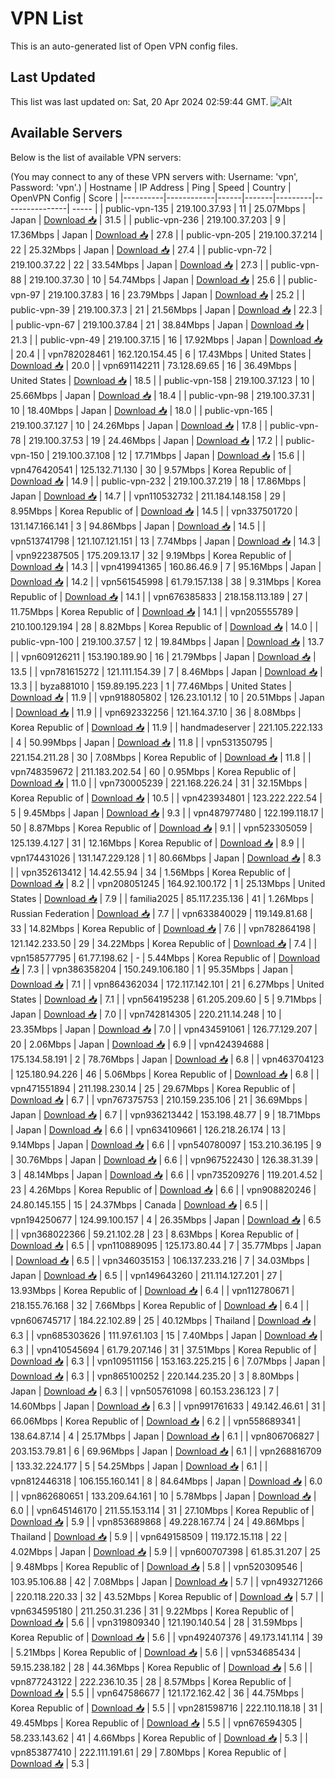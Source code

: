 # VPN List

This is an auto-generated list of Open VPN config files.

## Last Updated

This list was last updated on: Sat, 20 Apr 2024 02:59:44 GMT.
![Alt](https://repobeats.axiom.co/api/embed/186b98318ef1479477931607c1ad7d823f12451f.svg "Repobeats analytics image")

## Available Servers

Below is the list of available VPN servers:

(You may connect to any of these VPN servers with: Username: 'vpn', Password: 'vpn'.)
| Hostname | IP Address | Ping | Speed | Country | OpenVPN Config | Score |
|----------|------------|------|-------|---------|----------------| ----- |
| public-vpn-135 | 219.100.37.93 | 11 | 25.07Mbps | Japan | [Download 📥](./configs/server_0_JP.ovpn) | 31.5 |
| public-vpn-236 | 219.100.37.203 | 9 | 17.36Mbps | Japan | [Download 📥](./configs/server_1_JP.ovpn) | 27.8 |
| public-vpn-205 | 219.100.37.214 | 22 | 25.32Mbps | Japan | [Download 📥](./configs/server_2_JP.ovpn) | 27.4 |
| public-vpn-72 | 219.100.37.22 | 22 | 33.54Mbps | Japan | [Download 📥](./configs/server_3_JP.ovpn) | 27.3 |
| public-vpn-88 | 219.100.37.30 | 10 | 54.74Mbps | Japan | [Download 📥](./configs/server_4_JP.ovpn) | 25.6 |
| public-vpn-97 | 219.100.37.83 | 16 | 23.79Mbps | Japan | [Download 📥](./configs/server_5_JP.ovpn) | 25.2 |
| public-vpn-39 | 219.100.37.3 | 21 | 21.56Mbps | Japan | [Download 📥](./configs/server_6_JP.ovpn) | 22.3 |
| public-vpn-67 | 219.100.37.84 | 21 | 38.84Mbps | Japan | [Download 📥](./configs/server_7_JP.ovpn) | 21.3 |
| public-vpn-49 | 219.100.37.15 | 16 | 17.92Mbps | Japan | [Download 📥](./configs/server_8_JP.ovpn) | 20.4 |
| vpn782028461 | 162.120.154.45 | 6 | 17.43Mbps | United States | [Download 📥](./configs/server_9_US.ovpn) | 20.0 |
| vpn691142211 | 73.128.69.65 | 16 | 36.49Mbps | United States | [Download 📥](./configs/server_10_US.ovpn) | 18.5 |
| public-vpn-158 | 219.100.37.123 | 10 | 25.66Mbps | Japan | [Download 📥](./configs/server_11_JP.ovpn) | 18.4 |
| public-vpn-98 | 219.100.37.31 | 10 | 18.40Mbps | Japan | [Download 📥](./configs/server_12_JP.ovpn) | 18.0 |
| public-vpn-165 | 219.100.37.127 | 10 | 24.26Mbps | Japan | [Download 📥](./configs/server_13_JP.ovpn) | 17.8 |
| public-vpn-78 | 219.100.37.53 | 19 | 24.46Mbps | Japan | [Download 📥](./configs/server_14_JP.ovpn) | 17.2 |
| public-vpn-150 | 219.100.37.108 | 12 | 17.71Mbps | Japan | [Download 📥](./configs/server_15_JP.ovpn) | 15.6 |
| vpn476420541 | 125.132.71.130 | 30 | 9.57Mbps | Korea Republic of | [Download 📥](./configs/server_16_KR.ovpn) | 14.9 |
| public-vpn-232 | 219.100.37.219 | 18 | 17.86Mbps | Japan | [Download 📥](./configs/server_17_JP.ovpn) | 14.7 |
| vpn110532732 | 211.184.148.158 | 29 | 8.95Mbps | Korea Republic of | [Download 📥](./configs/server_18_KR.ovpn) | 14.5 |
| vpn337501720 | 131.147.166.141 | 3 | 94.86Mbps | Japan | [Download 📥](./configs/server_19_JP.ovpn) | 14.5 |
| vpn513741798 | 121.107.121.151 | 13 | 7.74Mbps | Japan | [Download 📥](./configs/server_20_JP.ovpn) | 14.3 |
| vpn922387505 | 175.209.13.17 | 32 | 9.19Mbps | Korea Republic of | [Download 📥](./configs/server_21_KR.ovpn) | 14.3 |
| vpn419941365 | 160.86.46.9 | 7 | 95.16Mbps | Japan | [Download 📥](./configs/server_22_JP.ovpn) | 14.2 |
| vpn561545998 | 61.79.157.138 | 38 | 9.31Mbps | Korea Republic of | [Download 📥](./configs/server_23_KR.ovpn) | 14.1 |
| vpn676385833 | 218.158.113.189 | 27 | 11.75Mbps | Korea Republic of | [Download 📥](./configs/server_24_KR.ovpn) | 14.1 |
| vpn205555789 | 210.100.129.194 | 28 | 8.82Mbps | Korea Republic of | [Download 📥](./configs/server_25_KR.ovpn) | 14.0 |
| public-vpn-100 | 219.100.37.57 | 12 | 19.84Mbps | Japan | [Download 📥](./configs/server_26_JP.ovpn) | 13.7 |
| vpn609126211 | 153.190.189.90 | 16 | 21.79Mbps | Japan | [Download 📥](./configs/server_27_JP.ovpn) | 13.5 |
| vpn781615272 | 121.111.154.39 | 7 | 8.46Mbps | Japan | [Download 📥](./configs/server_28_JP.ovpn) | 13.3 |
| byza881010 | 159.89.195.223 | 1 | 77.46Mbps | United States | [Download 📥](./configs/server_29_US.ovpn) | 11.9 |
| vpn918805802 | 126.23.101.12 | 10 | 20.51Mbps | Japan | [Download 📥](./configs/server_30_JP.ovpn) | 11.9 |
| vpn692332256 | 121.164.37.10 | 36 | 8.08Mbps | Korea Republic of | [Download 📥](./configs/server_31_KR.ovpn) | 11.9 |
| handmadeserver | 221.105.222.133 | 4 | 50.99Mbps | Japan | [Download 📥](./configs/server_32_JP.ovpn) | 11.8 |
| vpn531350795 | 221.154.211.28 | 30 | 7.08Mbps | Korea Republic of | [Download 📥](./configs/server_33_KR.ovpn) | 11.8 |
| vpn748359672 | 211.183.202.54 | 60 | 0.95Mbps | Korea Republic of | [Download 📥](./configs/server_34_KR.ovpn) | 11.0 |
| vpn730005239 | 221.168.226.24 | 31 | 32.15Mbps | Korea Republic of | [Download 📥](./configs/server_35_KR.ovpn) | 10.5 |
| vpn423934801 | 123.222.222.54 | 5 | 9.45Mbps | Japan | [Download 📥](./configs/server_36_JP.ovpn) | 9.3 |
| vpn487977480 | 122.199.118.17 | 50 | 8.87Mbps | Korea Republic of | [Download 📥](./configs/server_37_KR.ovpn) | 9.1 |
| vpn523305059 | 125.139.4.127 | 31 | 12.16Mbps | Korea Republic of | [Download 📥](./configs/server_38_KR.ovpn) | 8.9 |
| vpn174431026 | 131.147.229.128 | 1 | 80.66Mbps | Japan | [Download 📥](./configs/server_39_JP.ovpn) | 8.3 |
| vpn352613412 | 14.42.55.94 | 34 | 1.56Mbps | Korea Republic of | [Download 📥](./configs/server_40_KR.ovpn) | 8.2 |
| vpn208051245 | 164.92.100.172 | 1 | 25.13Mbps | United States | [Download 📥](./configs/server_41_US.ovpn) | 7.9 |
| familia2025 | 85.117.235.136 | 41 | 1.26Mbps | Russian Federation | [Download 📥](./configs/server_42_RU.ovpn) | 7.7 |
| vpn633840029 | 119.149.81.68 | 33 | 14.82Mbps | Korea Republic of | [Download 📥](./configs/server_43_KR.ovpn) | 7.6 |
| vpn782864198 | 121.142.233.50 | 29 | 34.22Mbps | Korea Republic of | [Download 📥](./configs/server_44_KR.ovpn) | 7.4 |
| vpn158577795 | 61.77.198.62 | - | 5.44Mbps | Korea Republic of | [Download 📥](./configs/server_45_KR.ovpn) | 7.3 |
| vpn386358204 | 150.249.106.180 | 1 | 95.35Mbps | Japan | [Download 📥](./configs/server_46_JP.ovpn) | 7.1 |
| vpn864362034 | 172.117.142.101 | 21 | 6.27Mbps | United States | [Download 📥](./configs/server_47_US.ovpn) | 7.1 |
| vpn564195238 | 61.205.209.60 | 5 | 9.71Mbps | Japan | [Download 📥](./configs/server_48_JP.ovpn) | 7.0 |
| vpn742814305 | 220.211.14.248 | 10 | 23.35Mbps | Japan | [Download 📥](./configs/server_49_JP.ovpn) | 7.0 |
| vpn434591061 | 126.77.129.207 | 20 | 2.06Mbps | Japan | [Download 📥](./configs/server_50_JP.ovpn) | 6.9 |
| vpn424394688 | 175.134.58.191 | 2 | 78.76Mbps | Japan | [Download 📥](./configs/server_51_JP.ovpn) | 6.8 |
| vpn463704123 | 125.180.94.226 | 46 | 5.06Mbps | Korea Republic of | [Download 📥](./configs/server_52_KR.ovpn) | 6.8 |
| vpn471551894 | 211.198.230.14 | 25 | 29.67Mbps | Korea Republic of | [Download 📥](./configs/server_53_KR.ovpn) | 6.7 |
| vpn767375753 | 210.159.235.106 | 21 | 36.69Mbps | Japan | [Download 📥](./configs/server_54_JP.ovpn) | 6.7 |
| vpn936213442 | 153.198.48.77 | 9 | 18.71Mbps | Japan | [Download 📥](./configs/server_55_JP.ovpn) | 6.6 |
| vpn634109661 | 126.218.26.174 | 13 | 9.14Mbps | Japan | [Download 📥](./configs/server_56_JP.ovpn) | 6.6 |
| vpn540780097 | 153.210.36.195 | 9 | 30.76Mbps | Japan | [Download 📥](./configs/server_57_JP.ovpn) | 6.6 |
| vpn967522430 | 126.38.31.39 | 3 | 48.14Mbps | Japan | [Download 📥](./configs/server_58_JP.ovpn) | 6.6 |
| vpn735209276 | 119.201.4.52 | 23 | 4.26Mbps | Korea Republic of | [Download 📥](./configs/server_59_KR.ovpn) | 6.6 |
| vpn908820246 | 24.80.145.155 | 15 | 24.37Mbps | Canada | [Download 📥](./configs/server_60_CA.ovpn) | 6.5 |
| vpn194250677 | 124.99.100.157 | 4 | 26.35Mbps | Japan | [Download 📥](./configs/server_61_JP.ovpn) | 6.5 |
| vpn368022366 | 59.21.102.28 | 23 | 8.63Mbps | Korea Republic of | [Download 📥](./configs/server_62_KR.ovpn) | 6.5 |
| vpn110889095 | 125.173.80.44 | 7 | 35.77Mbps | Japan | [Download 📥](./configs/server_63_JP.ovpn) | 6.5 |
| vpn346035153 | 106.137.233.216 | 7 | 34.03Mbps | Japan | [Download 📥](./configs/server_64_JP.ovpn) | 6.5 |
| vpn149643260 | 211.114.127.201 | 27 | 13.93Mbps | Korea Republic of | [Download 📥](./configs/server_65_KR.ovpn) | 6.4 |
| vpn112780671 | 218.155.76.168 | 32 | 7.66Mbps | Korea Republic of | [Download 📥](./configs/server_66_KR.ovpn) | 6.4 |
| vpn606745717 | 184.22.102.89 | 25 | 40.12Mbps | Thailand | [Download 📥](./configs/server_67_TH.ovpn) | 6.3 |
| vpn685303626 | 111.97.61.103 | 15 | 7.40Mbps | Japan | [Download 📥](./configs/server_68_JP.ovpn) | 6.3 |
| vpn410545694 | 61.79.207.146 | 31 | 37.51Mbps | Korea Republic of | [Download 📥](./configs/server_69_KR.ovpn) | 6.3 |
| vpn109511156 | 153.163.225.215 | 6 | 7.07Mbps | Japan | [Download 📥](./configs/server_70_JP.ovpn) | 6.3 |
| vpn865100252 | 220.144.235.20 | 3 | 8.80Mbps | Japan | [Download 📥](./configs/server_71_JP.ovpn) | 6.3 |
| vpn505761098 | 60.153.236.123 | 7 | 14.60Mbps | Japan | [Download 📥](./configs/server_72_JP.ovpn) | 6.3 |
| vpn991761633 | 49.142.46.61 | 31 | 66.06Mbps | Korea Republic of | [Download 📥](./configs/server_73_KR.ovpn) | 6.2 |
| vpn558689341 | 138.64.87.14 | 4 | 25.17Mbps | Japan | [Download 📥](./configs/server_74_JP.ovpn) | 6.1 |
| vpn806706827 | 203.153.79.81 | 6 | 69.96Mbps | Japan | [Download 📥](./configs/server_75_JP.ovpn) | 6.1 |
| vpn268816709 | 133.32.224.177 | 5 | 54.25Mbps | Japan | [Download 📥](./configs/server_76_JP.ovpn) | 6.1 |
| vpn812446318 | 106.155.160.141 | 8 | 84.64Mbps | Japan | [Download 📥](./configs/server_77_JP.ovpn) | 6.0 |
| vpn862680651 | 133.209.64.161 | 10 | 5.78Mbps | Japan | [Download 📥](./configs/server_78_JP.ovpn) | 6.0 |
| vpn645146170 | 211.55.153.114 | 31 | 27.10Mbps | Korea Republic of | [Download 📥](./configs/server_79_KR.ovpn) | 5.9 |
| vpn853689868 | 49.228.167.74 | 24 | 49.86Mbps | Thailand | [Download 📥](./configs/server_80_TH.ovpn) | 5.9 |
| vpn649158509 | 119.172.15.118 | 22 | 4.02Mbps | Japan | [Download 📥](./configs/server_81_JP.ovpn) | 5.9 |
| vpn600707398 | 61.85.31.207 | 25 | 9.48Mbps | Korea Republic of | [Download 📥](./configs/server_82_KR.ovpn) | 5.8 |
| vpn520309546 | 103.95.106.88 | 42 | 7.08Mbps | Japan | [Download 📥](./configs/server_83_JP.ovpn) | 5.7 |
| vpn493271266 | 220.118.220.33 | 32 | 43.52Mbps | Korea Republic of | [Download 📥](./configs/server_84_KR.ovpn) | 5.7 |
| vpn634595180 | 211.250.31.236 | 31 | 9.22Mbps | Korea Republic of | [Download 📥](./configs/server_85_KR.ovpn) | 5.6 |
| vpn319809340 | 121.190.140.54 | 28 | 31.59Mbps | Korea Republic of | [Download 📥](./configs/server_86_KR.ovpn) | 5.6 |
| vpn492407376 | 49.173.141.114 | 39 | 5.21Mbps | Korea Republic of | [Download 📥](./configs/server_87_KR.ovpn) | 5.6 |
| vpn534685434 | 59.15.238.182 | 28 | 44.36Mbps | Korea Republic of | [Download 📥](./configs/server_88_KR.ovpn) | 5.6 |
| vpn877243122 | 222.236.10.35 | 28 | 8.57Mbps | Korea Republic of | [Download 📥](./configs/server_89_KR.ovpn) | 5.5 |
| vpn647586677 | 121.172.162.42 | 36 | 44.75Mbps | Korea Republic of | [Download 📥](./configs/server_90_KR.ovpn) | 5.5 |
| vpn281598716 | 222.110.118.18 | 31 | 49.45Mbps | Korea Republic of | [Download 📥](./configs/server_91_KR.ovpn) | 5.5 |
| vpn676594305 | 58.233.143.62 | 41 | 4.66Mbps | Korea Republic of | [Download 📥](./configs/server_92_KR.ovpn) | 5.3 |
| vpn853877410 | 222.111.191.61 | 29 | 7.80Mbps | Korea Republic of | [Download 📥](./configs/server_93_KR.ovpn) | 5.3 |
